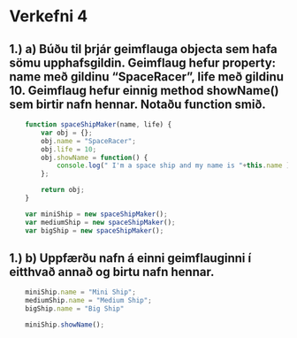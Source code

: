# Verkefni 4
## 1.) a) Búðu til þrjár geimflauga objecta sem hafa sömu upphafsgildin. Geimflaug hefur property: name með gildinu “SpaceRacer”, life með gildinu 10. Geimflaug hefur einnig method showName() sem birtir nafn hennar. Notaðu function smið.

```javascript
    function spaceShipMaker(name, life) {
        var obj = {};
        obj.name = "SpaceRacer";
        obj.life = 10;
        obj.showName = function() {
            console.log(" I'm a space ship and my name is "+this.name );
        };

        return obj;
    }

    var miniShip = new spaceShipMaker();
    var mediumShip = new spaceShipMaker();
    var bigShip = new spaceShipMaker();
```

## 1.) b) Uppfærðu nafn á einni geimflauginni í eitthvað annað og birtu nafn hennar. 
```javascript
    miniShip.name = "Mini Ship";
    mediumShip.name = "Medium Ship";
    bigShip.name = "Big Ship"

    miniShip.showName();

```
